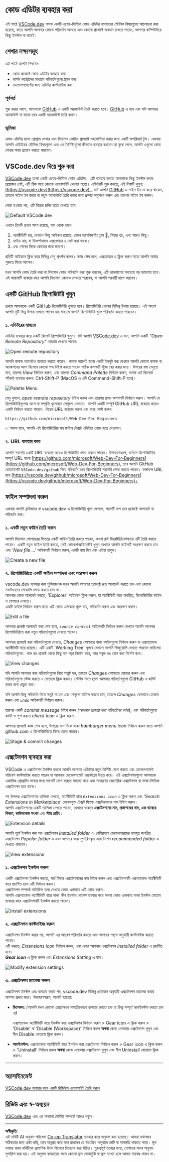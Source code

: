 <!--
CO_OP_TRANSLATOR_METADATA:
{
  "original_hash": "1ba61d96a11309a2a6ea507496dcf7e5",
  "translation_date": "2025-08-28T23:04:54+00:00",
  "source_file": "8-code-editor/1-using-a-code-editor/README.md",
  "language_code": "bn"
}
-->
# কোড এডিটর ব্যবহার করা

এই পাঠে [VSCode.dev](https://vscode.dev) নামক একটি ওয়েব-ভিত্তিক কোড এডিটর ব্যবহারের মৌলিক বিষয়গুলো আলোচনা করা হয়েছে, যাতে আপনি আপনার কোডে পরিবর্তন আনতে এবং কোনো প্রজেক্টে অবদান রাখতে পারেন, আপনার কম্পিউটারে কিছু ইনস্টল না করেই।

## শেখার লক্ষ্যসমূহ

এই পাঠে আপনি শিখবেন:

- কোড প্রজেক্টে কোড এডিটর ব্যবহার করা
- ভার্সন কন্ট্রোলের মাধ্যমে পরিবর্তনগুলো ট্র্যাক করা
- ডেভেলপমেন্টের জন্য এডিটর কাস্টমাইজ করা

### পূর্বশর্ত

শুরু করার আগে, আপনাকে [GitHub](https://github.com) এ একটি অ্যাকাউন্ট তৈরি করতে হবে। [GitHub](https://github.com/) এ যান এবং যদি আপনার অ্যাকাউন্ট না থাকে তবে একটি অ্যাকাউন্ট তৈরি করুন।

### ভূমিকা

কোড এডিটর হলো প্রোগ্রাম লেখার এবং বিদ্যমান কোডিং প্রজেক্টে সহযোগিতা করার জন্য একটি অপরিহার্য টুল। একবার আপনি এডিটরের মৌলিক বিষয়গুলো এবং এর বৈশিষ্ট্যগুলো কীভাবে ব্যবহার করবেন তা বুঝে গেলে, আপনি এগুলো কোড লেখার সময় প্রয়োগ করতে পারবেন।

## VSCode.dev দিয়ে শুরু করা

[VSCode.dev](https://vscode.dev) হলো একটি ওয়েব-ভিত্তিক কোড এডিটর। এটি ব্যবহার করতে আপনাকে কিছু ইনস্টল করার প্রয়োজন নেই, এটি ঠিক অন্য কোনো ওয়েবসাইট খোলার মতো। এডিটরটি শুরু করতে, এই লিঙ্কটি খুলুন: [https://vscode.dev](https://vscode.dev)। যদি আপনি [GitHub](https://github.com/) এ সাইন ইন না করে থাকেন, তাহলে সাইন ইন করার বা নতুন অ্যাকাউন্ট তৈরি করার জন্য প্রম্পট অনুসরণ করুন এবং তারপর সাইন ইন করুন।

লোড হওয়ার পর, এটি নিচের ছবির মতো দেখতে হবে:

![Default VSCode.dev](../../../../translated_images/default-vscode-dev.5d06881d65c1b3234ce50cd9ed3b0028e6031ad5f5b441bcbed96bfa6311f6d0.bn.png)

এখানে তিনটি প্রধান অংশ রয়েছে, বাম থেকে ডানে:

1. _অ্যাক্টিভিটি বার_, যেখানে কিছু আইকন রয়েছে, যেমন ম্যাগনিফাইং গ্লাস 🔎, গিয়ার ⚙️, এবং আরও কিছু।
2. _সাইড বার_, যা ডিফল্টভাবে _এক্সপ্লোরার_ এ সেট করা থাকে।
3. এবং শেষের দিকে কোডের জন্য জায়গা।

প্রতিটি আইকনে ক্লিক করে বিভিন্ন মেনু প্রদর্শন করুন। কাজ শেষ হলে, _এক্সপ্লোরার_ এ ক্লিক করুন যাতে আপনি আবার শুরুতে ফিরে আসেন।

যখন আপনি কোড তৈরি করা বা বিদ্যমান কোড পরিবর্তন করা শুরু করবেন, এটি ডানপাশের সবচেয়ে বড় জায়গায় হবে। এই জায়গাটি ব্যবহার করে আপনি বিদ্যমান কোডও দেখতে পারবেন, যা আপনি পরবর্তী ধাপে করবেন।

## একটি GitHub রিপোজিটরি খুলুন

প্রথমে আপনাকে একটি GitHub রিপোজিটরি খুলতে হবে। রিপোজিটরি খোলার বিভিন্ন উপায় রয়েছে। এই অংশে আপনি দুটি ভিন্ন উপায় দেখতে পাবেন যার মাধ্যমে আপনি রিপোজিটরি খুলে পরিবর্তন করতে পারবেন।

### ১. এডিটরের মাধ্যমে

এডিটর ব্যবহার করে একটি রিমোট রিপোজিটরি খুলুন। যদি আপনি [VSCode.dev](https://vscode.dev) এ যান, আপনি একটি _"Open Remote Repository"_ বোতাম দেখতে পাবেন:

![Open remote repository](../../../../translated_images/open-remote-repository.bd9c2598b8949e7fc283cdfc8f4050c6205a7c7c6d3f78c4b135115d037d6fa2.bn.png)

আপনি কমান্ড প্যালেটও ব্যবহার করতে পারেন। কমান্ড প্যালেট হলো একটি ইনপুট বক্স যেখানে আপনি কোনো কমান্ড বা অ্যাকশনের অংশ হিসেবে কোনো শব্দ টাইপ করতে পারেন সঠিক কমান্ডটি খুঁজে বের করার জন্য। উপরের বাম মেনুতে যান, তারপর _View_ নির্বাচন করুন, এবং তারপর _Command Palette_ নির্বাচন করুন, অথবা এই কিবোর্ড শর্টকাট ব্যবহার করুন: Ctrl-Shift-P (MacOS এ এটি Command-Shift-P হবে)।

![Palette Menu](../../../../translated_images/palette-menu.4946174e07f426226afcdad707d19b8d5150e41591c751c45b5dee213affef91.bn.png)

মেনু খুললে, _open remote repository_ টাইপ করুন এবং তারপর প্রথম অপশনটি নির্বাচন করুন। আপনি যে রিপোজিটরিগুলোর অংশ বা সম্প্রতি খুলেছেন সেগুলো দেখাবে। আপনি একটি সম্পূর্ণ GitHub URL ব্যবহার করেও একটি নির্বাচন করতে পারেন। নিচের URL ব্যবহার করুন এবং বক্সে পেস্ট করুন:

```
https://github.com/microsoft/Web-Dev-For-Beginners
```

✅ সফল হলে, আপনি এই রিপোজিটরির সব ফাইল টেক্সট এডিটরে লোড হতে দেখবেন।

### ২. URL ব্যবহার করে

আপনি সরাসরি একটি URL ব্যবহার করেও রিপোজিটরি লোড করতে পারেন। উদাহরণস্বরূপ, বর্তমান রিপোজিটরির সম্পূর্ণ URL হলো [https://github.com/microsoft/Web-Dev-For-Beginners](https://github.com/microsoft/Web-Dev-For-Beginners), তবে আপনি GitHub ডোমেইনটি `VSCode.dev/github` দিয়ে পরিবর্তন করে রিপোজিটরি সরাসরি লোড করতে পারেন। ফলাফল URL হবে [https://vscode.dev/github/microsoft/Web-Dev-For-Beginners](https://vscode.dev/github/microsoft/Web-Dev-For-Beginners)।

## ফাইল সম্পাদনা করুন

একবার আপনি ব্রাউজারে বা vscode.dev এ রিপোজিটরি খুলে ফেললে, পরবর্তী ধাপ হবে প্রজেক্টে আপডেট বা পরিবর্তন করা।

### ১. একটি নতুন ফাইল তৈরি করুন

আপনি বিদ্যমান ফোল্ডারের ভিতরে একটি ফাইল তৈরি করতে পারেন, অথবা রুট ডিরেক্টরি/ফোল্ডারে এটি তৈরি করতে পারেন। একটি নতুন ফাইল তৈরি করতে, সেই লোকেশন/ডিরেক্টরি খুলুন যেখানে আপনি ফাইলটি সংরক্ষণ করতে চান এবং _'New file ...'_ আইকনটি নির্বাচন করুন, একটি নাম দিন এবং এন্টার চাপুন।

![Create a new file](../../../../translated_images/create-new-file.2814e609c2af9aeb6c6fd53156c503ac91c3d538f9cac63073b2dd4a7631f183.bn.png)

### ২. রিপোজিটরিতে একটি ফাইল সম্পাদনা এবং সংরক্ষণ করুন

vscode.dev ব্যবহার করা সুবিধাজনক যখন আপনি আপনার প্রজেক্টে দ্রুত আপডেট করতে চান এবং কোনো সফটওয়্যার লোকালি লোড করতে চান না।  
আপনার কোড আপডেট করতে, 'Explorer' আইকনে ক্লিক করুন, যা অ্যাক্টিভিটি বারে অবস্থিত, রিপোজিটরির ফাইল ও ফোল্ডার দেখতে।  
একটি ফাইল নির্বাচন করুন যাতে এটি কোড এলাকায় খুলে যায়, পরিবর্তন করুন এবং সংরক্ষণ করুন।

![Edit a file](../../../../translated_images/edit-a-file.52c0ee665ef19f08119d62d63f395dfefddc0a4deb9268d73bfe791f52c5807a.bn.png)

আপনার প্রজেক্ট আপডেট করা শেষ হলে, _`source control`_ আইকনটি নির্বাচন করুন যেখানে আপনি আপনার রিপোজিটরিতে করা নতুন পরিবর্তনগুলো দেখতে পাবেন।

আপনার প্রজেক্টে করা পরিবর্তনগুলো দেখতে, _Changes_ ফোল্ডারে থাকা ফাইলগুলো নির্বাচন করুন যা এক্সপ্যান্ডেড অ্যাক্টিভিটি বারে রয়েছে। এটি একটি 'Working Tree' খুলবে যেখানে আপনি ভিজ্যুয়ালি দেখতে পারবেন ফাইলের পরিবর্তনগুলো। লাল রঙ প্রজেক্ট থেকে কিছু বাদ পড়া নির্দেশ করে, আর সবুজ রঙ যোগ করা নির্দেশ করে।

![View changes](../../../../translated_images/working-tree.c58eec08e6335c79cc708c0c220c0b7fea61514bd3c7fb7471905a864aceac7c.bn.png)

যদি আপনি আপনার করা পরিবর্তনগুলো নিয়ে সন্তুষ্ট হন, তাহলে _Changes_ ফোল্ডারে হোভার করুন এবং পরিবর্তনগুলো স্টেজ করতে _`+`_ বোতামে ক্লিক করুন। স্টেজিং মানে হলো আপনার পরিবর্তনগুলো GitHub এ কমিট করার জন্য প্রস্তুত করা।

যদি আপনি কিছু পরিবর্তন নিয়ে সন্তুষ্ট না হন এবং সেগুলো বাতিল করতে চান, তাহলে _Changes_ ফোল্ডারে হোভার করুন এবং _`undo`_ আইকনটি নির্বাচন করুন।

তারপর একটি _commit message_ টাইপ করুন _(আপনার প্রজেক্টে করা পরিবর্তনের বর্ণনা)_, এবং পরিবর্তনগুলো কমিট ও পুশ করতে _check icon_ এ ক্লিক করুন।

আপনার প্রজেক্টে কাজ শেষ হলে, উপরের বাম দিকে থাকা _hamburger menu icon_ নির্বাচন করুন যাতে আপনি github.com এ রিপোজিটরিতে ফিরে যেতে পারেন।

![Stage & commit changes](../../../../8-code-editor/images/edit-vscode.dev.gif)

## এক্সটেনশন ব্যবহার করা

VSCode এ এক্সটেনশন ইনস্টল করলে আপনি আপনার এডিটরে নতুন বৈশিষ্ট্য যোগ করতে এবং ডেভেলপমেন্ট পরিবেশ কাস্টমাইজ করতে পারেন যা আপনার ডেভেলপমেন্ট ওয়ার্কফ্লো উন্নত করে। এই এক্সটেনশনগুলো আপনাকে একাধিক প্রোগ্রামিং ভাষার জন্য সাপোর্ট যোগ করতে সাহায্য করে এবং সাধারণত জেনেরিক এক্সটেনশন বা ভাষা-ভিত্তিক এক্সটেনশন হয়ে থাকে।

সব উপলব্ধ এক্সটেনশনের তালিকা দেখতে, অ্যাক্টিভিটি বারে _`Extensions icon`_ এ ক্লিক করুন এবং _'Search Extensions in Marketplace'_ লেবেলযুক্ত টেক্সট ফিল্ডে এক্সটেনশনের নাম টাইপ করুন।  
আপনি এক্সটেনশনের একটি তালিকা দেখতে পাবেন, যেখানে থাকবে **এক্সটেনশনের নাম, প্রকাশকের নাম, এক বাক্যের বিবরণ, ডাউনলোড সংখ্যা** এবং **স্টার রেটিং**।

![Extension details](../../../../translated_images/extension-details.9f8f1fd4e9eb2de5069ae413119eb8ee43172776383ebe2f7cf640e11df2e106.bn.png)

আপনি পূর্বে ইনস্টল করা সব এক্সটেনশন _Installed folder_ এ, বেশিরভাগ ডেভেলপারদের ব্যবহৃত জনপ্রিয় এক্সটেনশন _Popular folder_ এ এবং আপনার জন্য সুপারিশকৃত এক্সটেনশন _recommended folder_ এ দেখতে পারবেন।

![View extensions](../../../../translated_images/extensions.eca0e0c7f59a10b5c88be7fe24b3e32cca6b6058b35a49026c3a9d80b1813b7c.bn.png)

### ১. এক্সটেনশন ইনস্টল করুন

একটি এক্সটেনশন ইনস্টল করতে, সার্চ ফিল্ডে এক্সটেনশনের নাম টাইপ করুন এবং এক্সটেনশনটি এক্সপ্যান্ডেড অ্যাক্টিভিটি বারে প্রদর্শিত হলে এটি নির্বাচন করুন।  
এক্সটেনশন সম্পর্কে অতিরিক্ত তথ্য দেখতে কোড এলাকায় এটি লোড করুন।  
আপনি এক্সপ্যান্ডেড অ্যাক্টিভিটি বারে থাকা _নীল ইনস্টল বোতাম_ ব্যবহার করে অথবা কোড এলাকায় থাকা ইনস্টল বোতাম ব্যবহার করে এক্সটেনশনটি ইনস্টল করতে পারেন।

![Install extensions](../../../../8-code-editor/images/install-extension.gif)

### ২. এক্সটেনশন কাস্টমাইজ করুন

এক্সটেনশন ইনস্টল করার পর, আপনি এর আচরণ পরিবর্তন করতে এবং আপনার পছন্দ অনুযায়ী কাস্টমাইজ করতে পারেন।  
এটি করতে, _Extensions icon_ নির্বাচন করুন, এবং এবার আপনার এক্সটেনশন _Installed folder_ এ প্রদর্শিত হবে।  
_**Gear icon**_ এ ক্লিক করুন এবং _Extensions Setting_ এ যান।

![Modify extension settings](../../../../translated_images/extension-settings.21c752ae4f4cdb78a867f140ccd0680e04619d0c44bb4afb26373e54b829d934.bn.png)

### ৩. এক্সটেনশন ম্যানেজ করুন

এক্সটেনশন ইনস্টল এবং ব্যবহার করার পর, vscode.dev বিভিন্ন প্রয়োজন অনুযায়ী এক্সটেনশন ম্যানেজ করার অপশন প্রদান করে। উদাহরণস্বরূপ, আপনি হয়তো:

- **ডিসেবল:** _(আপনি যখন কোনো এক্সটেনশন সাময়িকভাবে ব্যবহার করতে চান না কিন্তু সম্পূর্ণ আনইনস্টল করতে চান না)_

    এক্সপ্যান্ডেড অ্যাক্টিভিটি বারে ইনস্টল করা এক্সটেনশন নির্বাচন করুন > Gear icon এ ক্লিক করুন > 'Disable' বা 'Disable (Workspace)' নির্বাচন করুন **অথবা** কোড এলাকায় এক্সটেনশন খুলুন এবং নীল Disable বোতামে ক্লিক করুন।

- **আনইনস্টল:** এক্সপ্যান্ডেড অ্যাক্টিভিটি বারে ইনস্টল করা এক্সটেনশন নির্বাচন করুন > Gear icon এ ক্লিক করুন > 'Uninstall' নির্বাচন করুন **অথবা** কোড এলাকায় এক্সটেনশন খুলুন এবং নীল Uninstall বোতামে ক্লিক করুন।

---

## অ্যাসাইনমেন্ট

[VSCode.dev ব্যবহার করে একটি রিজিউম ওয়েবসাইট তৈরি করুন](https://github.com/microsoft/Web-Dev-For-Beginners/blob/main/8-code-editor/1-using-a-code-editor/assignment.md)

## রিভিউ এবং স্ব-অধ্যয়ন

[VSCode.dev](https://code.visualstudio.com/docs/editor/vscode-web?WT.mc_id=academic-0000-alfredodeza) এবং এর অন্যান্য বৈশিষ্ট্য সম্পর্কে আরও পড়ুন।

---

**অস্বীকৃতি**:  
এই নথিটি AI অনুবাদ পরিষেবা [Co-op Translator](https://github.com/Azure/co-op-translator) ব্যবহার করে অনুবাদ করা হয়েছে। আমরা যথাসম্ভব সঠিকতার জন্য চেষ্টা করি, তবে অনুগ্রহ করে মনে রাখবেন যে স্বয়ংক্রিয় অনুবাদে ত্রুটি বা অসঙ্গতি থাকতে পারে। মূল ভাষায় থাকা নথিটিকে প্রামাণিক উৎস হিসেবে বিবেচনা করা উচিত। গুরুত্বপূর্ণ তথ্যের জন্য, পেশাদার মানব অনুবাদ সুপারিশ করা হয়। এই অনুবাদ ব্যবহারের ফলে কোনো ভুল বোঝাবুঝি বা ভুল ব্যাখ্যা হলে আমরা দায়বদ্ধ থাকব না।